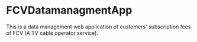 # FCVDatamanagmentApp
This is a data management web application of customers' subscription fees of FCV (A TV cable operator service).
